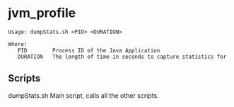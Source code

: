 # jvm_profile

```
Usage: dumpStats.sh <PID> <DURATION>

Where:
   PID        Process ID of the Java Application
   DURATION   The length of time in seconds to capture statistics for
```

## Scripts

dumpStats.sh
Main script, calls all the other scripts.
